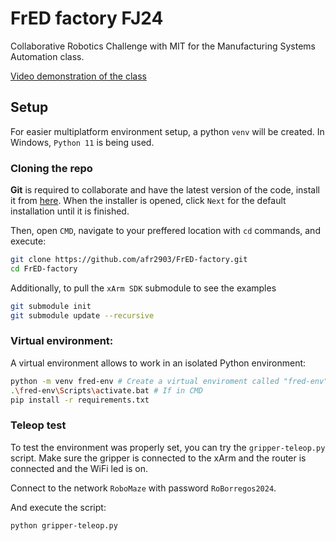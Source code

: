 # FrED factory FJ24

Collaborative Robotics Challenge with MIT for the Manufacturing Systems Automation class.

[Video demonstration of the class](https://www.youtube.com/watch?v=cmu7tWUShaI)

## Setup

For easier multiplatform environment setup, a python `venv` will be created. In Windows, `Python 11` is being used. 

### Cloning the repo

**Git** is required to collaborate and have the latest version of the code, install it from [here](https://git-scm.com/download/win). When the installer is opened, click `Next` for the default installation until it is finished.

Then, open `CMD`, navigate to your preffered location with `cd` commands, and execute:

```bash
git clone https://github.com/afr2903/FrED-factory.git
cd FrED-factory
```

Additionally, to pull the `xArm SDK` submodule to see the examples
```bash
git submodule init
git submodule update --recursive
```

### Virtual environment:

A virtual environment allows to work in an isolated Python environment:
```bash
python -m venv fred-env # Create a virtual enviroment called "fred-env"
.\fred-env\Scripts\activate.bat # If in CMD
pip install -r requirements.txt
```

### Teleop test
To test the environment was properly set, you can try the `gripper-teleop.py` script. Make sure the gripper is connected to the xArm and the router is connected and the WiFi led is on.

Connect to the network `RoboMaze` with password `RoBorregos2024`.

And execute the script:
```bash
python gripper-teleop.py
```